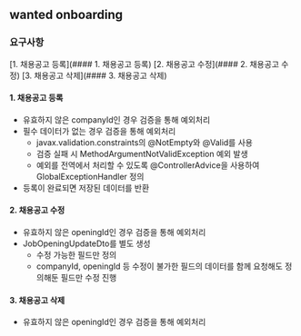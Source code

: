 ## wanted onboarding

### 요구사항
[1. 채용공고 등록](#### 1. 채용공고 등록)
[2. 채용공고 수정](#### 2. 채용공고 수정)
[3. 채용공고 삭제](#### 3. 채용공고 삭제)

#### 1. 채용공고 등록
* 유효하지 않은 companyId인 경우 검증을 통해 예외처리
* 필수 데이터가 없는 경우 검증을 통해 예외처리
  * javax.validation.constraints의 @NotEmpty와 @Valid를 사용
  * 검증 실패 시 MethodArgumentNotValidException 예외 발생
  * 예외를 전역에서 처리할 수 있도록 @ControllerAdvice을 사용하여 GlobalExceptionHandler 정의
* 등록이 완료되면 저장된 데이터를 반환

#### 2. 채용공고 수정
* 유효하지 않은 openingId인 경우 검증을 통해 예외처리
* JobOpeningUpdateDto를 별도 생성
  * 수정 가능한 필드만 정의
  * companyId, openingId 등 수정이 불가한 필드의 데이터를 함께 요청해도 정의해둔 필드만 수정 진행

#### 3. 채용공고 삭제
* 유효하지 않은 openingId인 경우 검증을 통해 예외처리

